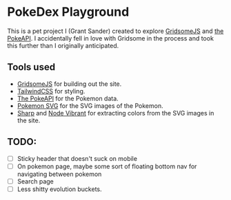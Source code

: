 # PokeDex Playground

This is a pet project I (Grant Sander) created to explore [GridsomeJS](https://gridsome.org/) and [the PokeAPI](https://github.com/PokeAPI/pokeapi). I accidentally fell in love with Gridsome in the process and took this further than I originally anticipated.

## Tools used

- [GridsomeJS](https://gridsome.org/) for building out the site.
- [TailwindCSS](https://tailwindcss.com/) for styling.
- [The PokeAPI](https://github.com/PokeAPI/pokeapi) for the Pokemon data.
- [Pokemon SVG](https://github.com/jnovack/pokemon-svg) for the SVG images of the Pokemon.
- [Sharp](https://github.com/lovell/sharp) and [Node Vibrant](https://github.com/akfish/node-vibrant/) for extracting colors from the SVG images in the site.

## TODO:

- [ ] Sticky header that doesn't suck on mobile
- [ ] On pokemon page, maybe some sort of floating bottom nav for navigating between pokemon
- [ ] Search page
- [ ] Less shitty evolution buckets.
